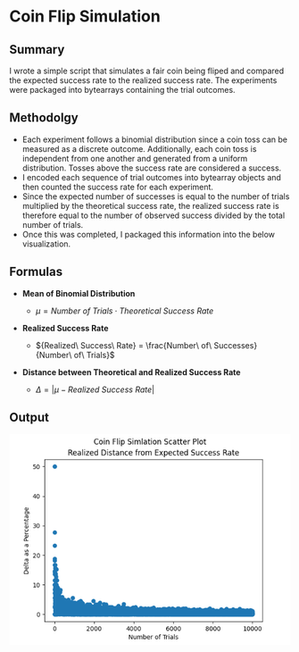 # Coin Flip Simulation
## Summary
I wrote a simple script that simulates a fair coin being fliped and compared the expected success rate to the realized success rate. The experiments were packaged into bytearrays containing the trial outcomes.

## Methodolgy
- Each experiment follows a binomial distribution since a coin toss can be measured as a discrete outcome. Additionally, each coin toss is independent from one another and generated from a uniform distribution. Tosses above the success rate are considered a success.
- I encoded each sequence of trial outcomes into bytearray objects and then counted the success rate for each experiment.
- Since the expected number of successes is equal to the number of trials multiplied by the theoretical success rate, the realized success rate is therefore equal to the number of observed success divided by the total number of trials.
- Once this was completed, I packaged this information into the below visualization.

## Formulas
* **Mean of Binomial Distribution**
  - $\mu = {Number\ of\ Trials}\cdot {Theoretical\ Success\ Rate}$

* **Realized Success Rate**
  - ${Realized\ Success\ Rate} = \frac{Number\  of\ Successes}{Number\ of\ Trials}$

* **Distance between Theoretical and Realized Success Rate**
  - $\Delta = \vert{\mu - Realized\ Success\ Rate}\vert$

## Output
![alt text](output_plot.png)
